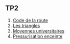 ## TP2
1. [Code de la route](./TP2/tp1.py)
1. [Les triangles](./TP2/tp2.py)
1. [Moyennes universitaires](./TP2/tp3.py)
1. [Pressurisation enceinte](./TP2/tp4.py)